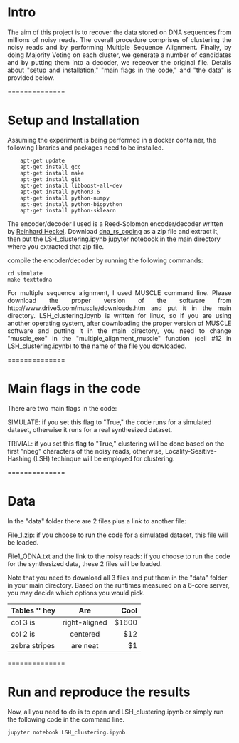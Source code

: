 # Intro
<p align= "justify"> The aim of this project is to recover the data stored on DNA sequences from millions of noisy reads. The overall procedure comprises of clustering the noisy reads and by performing Multiple Sequence Alignment. Finally, by doing Majority Voting on each cluster, we generate a number of candidates and by putting them into a decoder, we receover the original file. Details about "setup and installation," "main flags in the code," and "the data" is provided below. </p>

==============

# Setup and Installation
Assuming the experiment is being performed in a docker container, the following libraries and packages need to be installed.

        apt-get update
        apt-get install gcc
        apt-get install make
        apt-get install git
        apt-get install libboost-all-dev
		apt-get install python3.6
		apt-get install python-numpy
		apt-get install python-biopython
		apt-get install python-sklearn

 
The encoder/decoder I used is a Reed-Solomon encoder/decoder written by [Reinhard Heckel](https://github.com/reinhardh). Download [dna_rs_coding](https://github.com/reinhardh/dna_rs_coding) as a zip file and extract it, then put the LSH_clustering.ipynb jupyter notebook in the main directory where you extracted that zip file.

compile the encoder/decoder by running the following commands:

	cd simulate
 	make texttodna

 <p align= "justify">For multiple sequence alignment, I used MUSCLE command line. Please download the proper version of the software from http://www.drive5.com/muscle/downloads.htm and put it in the main directory. LSH_clustering.ipynb is written for linux, so if you are using another operating system, after downloading the proper version of MUSCLE software and putting it in the main directory, you need to change "muscle_exe" in the "multiple_alignment_muscle" function (cell #12 in LSH_clustering.ipynb) to the name of the file you dowloaded. </p>

==============

# Main flags in the code
There are two main flags in the code: 

SIMULATE: if you set this flag to "True," the code runs for a simulated dataset, otherwise it runs for a real synthesized dataset.

TRIVIAL: if you set this flag to "True," clustering will be done based on the first "nbeg" characters of the noisy reads, otherwise, Locality-Sesitive-Hashing (LSH) techinque will be employed for clustering.

==============

# Data 
In the "data" folder there are 2 files plus a link to another file:

File_1.zip: if you choose to run the code for a simulated dataset, this file will be loaded.

File1_ODNA.txt and the link to the noisy reads: if you choose to run the code for the synthesized data, these 2 files will be loaded.

Note that you need to download all 3 files and put them in the "data" folder in your main directory.
Based on the runtimes measured on a 6-core server, you may decide which options you would pick.

| Tables '\' hey| Are           | Cool  |
| ------------- |:-------------:| -----:|
| col 3 is      | right-aligned | $1600 |
| col 2 is      | centered      |   $12 |
| zebra stripes | are neat      |    $1 |


==============

# Run and reproduce the results
Now, all you need to do is to open and LSH_clustering.ipynb or simply run the following code in the command line.

`jupyter notebook LSH_clustering.ipynb`
